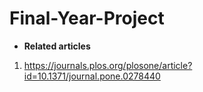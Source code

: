 # Final-Year-Project

- **Related articles** 
1. https://journals.plos.org/plosone/article?id=10.1371/journal.pone.0278440